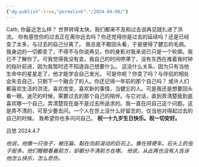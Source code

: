 ```yaml
---
{"dg-publish":true,"permalink":"/2024-04-08/"}
---
```


Cath,
你最近怎么样？
世界转得太快，我们都来不及和过去说再见就扎进了洪流。
你有感觉你的过去正在离你远去吗？你还觉得你是过去的延续吗？还是已经变了太多，与过去的自己分离了。
我总是不敢回头看，于是便得了健忘的毛病。我身边的一切都变了，不得不与你说再见，你的身影对我来说已只是一个轮廓。我已不了解你了。可我觉得我没有变。我自己的时间停滞了，没有东西在推着我时钟的指针前进，因为我暂时还不知道自己想要什么。
这没什么关系，因为只有当他生命中的星星走了，他才能学会自己发光。
可是你呢？你变了吗？与伴侣的相处会失去自己，只剩下一个融合了的人。你还记得一年前的那个自己吗？
或许人们都喜欢生活的洪流，喜欢改变，喜欢新的事情，当健忘的人。可是我还是想要回头看一眼。迷茫的时候，需要过去的那个自己的陪伴。与它对话，直到弄清楚我到底喜欢哪一个自己，弄清楚现在是不是过去所追求的。我一直在问自己这个问题。这是弄不清的，可至少要去问。一个人在世上没什么好留恋的，仅当他对得起过去的自己的时候。
我希望你也多问问自己。
**祝一十九岁生日快乐。祝一切安好。**

吕悠
2024.4.7

*他说，他像一只虫子，被压扁、黏在向前滚动的巨石上。像在搭便车。石头上的虫子挺多。他们瞪眼看着前方，却都分不清前方在哪。
他说，从此再也没有人告诉他怎么快乐，怎么悲伤。*